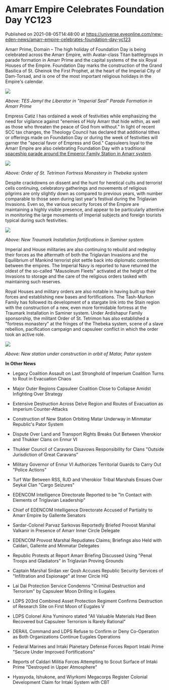 # Amarr Empire Celebrates Foundation Day YC123
Published on 2021-08-05T14:48:00 at https://universe.eveonline.com/new-eden-news/amarr-empire-celebrates-foundation-day-yc123

Amarr Prime, Domain – The high holiday of Foundation Day is being celebrated across the Amarr Empire, with Avatar-class Titan battlegroups in parade formation in Amarr Prime and the capital systems of the six Royal Houses of the Empire. Foundation Day marks the construction of the Grand Basilica of St. Gheinok the First Prophet, at the heart of the Imperial City of Dam-Torsad, and is one of the most important religious holidays in the Empire's calendar.

![](https://web.ccpgamescdn.com/fiction/eveonline/worldnews/images/avatar_parade_amarr_prime.png)  

*Above: TES Jamyl the Liberator in "Imperial Seal" Parade Formation in Amarr Prime*

 Empress Catiz I has ordained a week of festivities while emphasizing the need for vigilance against "enemies of Holy Amarr that hide within, as well as those who threaten the peace of God from without." In light of recent SCC tax changes, the Theology Council has declared that additional tithes or offerings made on Foundation Day or during the week of festivities will garner the "special favor of Empress and God." Capsuleers loyal to the Amarr Empire are also celebrating Foundation Day with a traditional [spaceship parade around the Emperor Family Station in Amarr system](https://forums.eveonline.com/t/event-foundation-day-yc-123/320593).

![](https://web.ccpgamescdn.com/fiction/eveonline/worldnews/images/tetrimon_monastery_thebeka.png)  

*Above: Order of St. Tetrimon Fortress Monastery in Thebeka system*

 Despite crackdowns on dissent and the hunt for heretical cults and terrorist cells continuing, celebratory gatherings and movements of religious pilgrims are only slightly down as compared to previous years, with number comparable to those seen during last year's festival during the Triglavian Invasions. Even so, the various security forces of the Empire are maintaining a highly visible presence, and appear to be particularly attentive in monitoring the large movements of Imperial subjects and foreign tourists typical during such festivities.

![](https://web.ccpgamescdn.com/fiction/eveonline/worldnews/images/new_traumark_installation.png)  

*Above: New Traumark Installation fortifications in Saminer system*

 Imperial and House militaries are also continuing to rebuild and redeploy their forces as the aftermath of both the Triglavian Invasions and the Equilibrium of Mankind terrorist plot settle back into diplomatic contention between the empires. The Imperial Navy is reported to have returned the oldest of the so-called "Mausoleum Fleets" activated at the height of the Invasions to storage and the care of the religious orders tasked with maintaining such reserves.

 Royal Houses and military orders are also notable in having built up their forces and establishing new bases and fortifications. The Tash-Murkon Family has followed its development of a stargate link into the Stain region with the construction of a new, even more formidable fortress at the Traumark Installation in Saminer system. Under Ardishapur Family sponsorship, the militant Order of St. Tetrimon has also established a "fortress monastery" at the fringes of the Thebeka system, scene of a slave rebellion, pacification campaign and capsuleer conflict in which the order took an active role.

![](https://web.ccpgamescdn.com/fiction/eveonline/worldnews/images/new_matar_stn_construction.png)  

*Above: New station under construction in orbit of Matar, Pator system*

**In Other News**

* Legacy Coalition Assault on Last Stronghold of Imperium Coalition Turns to Rout in Evacuation Chaos

* Major Outer Regions Capsuleer Coalition Close to Collapse Amidst Infighting Over Strategy

* Extensive Destruction Across Delve Region and Routes of Evacuation as Imperium Counter-Attacks

* Construction of New Station Orbiting Matar Underway in Minmatar Republic's Pator System

* Dispute Over Land and Transport Rights Breaks Out Between Vherokior and Thukker Clans on Ennur VI

* Thukker Council of Caravans Disavows Responsibility for Clans "Outside Jurisdiction of Great Caravans"

* Military Governor of Ennur VI Authorizes Territorial Guards to Carry Out "Police Actions"

* Turf War Between RSS, RJD and Vherokior Tribal Marshals Ensues Over Seykal Clan "Cargo Seizures"

* EDENCOM Intelligence Directorate Reported to be "In Contact with Elements of Triglavian Leadership"

* Chief of EDENCOM Intelligence Directorate Accused of Partiality to Amarr Empire by Gallente Senators

* Sardar-Colonel Parvaz Sarkovas Reportedly Briefed Provost Marshal Valkanir in Presence of Amarr Inner Circle Delegate

* EDENCOM Provost Marshal Repudiates Claims; Briefings also Held with Caldari, Gallente and Minmatar Delegates

* Republic Protests at Report Amarr Briefing Discussed Using "Penal Troops and Gladiators" in Triglavian Proving Grounds

* Captain Marshal Sirdan xer Qosh Accuses Republic Security Services of "Infiltration and Espionage" at Inner Circle HQ

* Lai Dai Protection Service Condemns "Criminal Destruction and Terrorism" by Capsuleer Moon Drilling in Eugales

* LDPS 203rd Combined Asset Protection Regiment Confirms Destruction of Research Site on First Moon of Eugales V

* LDPS Colonel Aina Yuminoro stated "All Valuable Materials Had Been Recovered but Capsuleer Terrorism is Rarely Rational"

* DERAIL Command and LDPS Refuse to Confirm or Deny Co-Operation as Both Organizations Continue Eugales Operations

* Federal Marines and Intaki Planetary Defense Forces Report Intaki Prime "Secure Under Improved Fortifications"

* Reports of Caldari Militia Forces Attempting to Scout Surface of Intaki Prime "Destroyed in Upper Atmosphere"

* Hyasyoda, Ishukone, and Wiyrkomi Megacorps Register Colonial Development Claim for Intaki System with CBT
